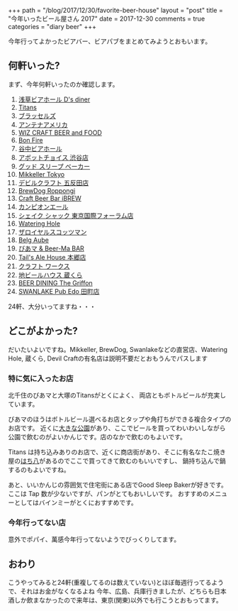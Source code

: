 +++
path = "/blog/2017/12/30/favorite-beer-house"
layout = "post"
title = "今年いったビール屋さん 2017"
date = 2017-12-30
comments = true
categories = "diary beer"
+++

今年行ってよかったビアバー、ビアパブをまとめてみようとおもいます。

## 何軒いった?

まず、今年何軒いったのか確認します。

1. [浅草ビアホール D's diner](https://tabelog.com/tokyo/A1311/A131102/13095482/)
1. [Titans](https://tabelog.com/tokyo/A1323/A132302/13199539/)
1. [ブラッセルズ](https://tabelog.com/tokyo/A1310/A131003/13000242/)
1. [アンテナアメリカ](https://tabelog.com/tokyo/A1314/A131403/13202319/)
1. [WIZ CRAFT BEER and FOOD](https://tabelog.com/tokyo/A1310/A131002/13184169/)
1. [Bon Fire](https://tabelog.com/tokyo/A1311/A131106/13168688/)
1. [谷中ビアホール](https://tabelog.com/tokyo/A1311/A131105/13180065/)
1. [アボットチョイス 渋谷店](https://tabelog.com/tokyo/A1303/A130301/13130658/)
1. [グッド スリープ ベーカー](https://tabelog.com/tokyo/A1317/A131709/13195653/)
1. [Mikkeller Tokyo](https://tabelog.com/tokyo/A1303/A130301/13208803/)
1. [デビルクラフト 五反田店](https://tabelog.com/tokyo/A1316/A131603/13197463/)
1. [BrewDog Roppongi](https://tabelog.com/tokyo/A1307/A130701/13165318/)
1. [Craft Beer Bar iBREW](https://tabelog.com/tokyo/A1301/A130101/13142917/)
1. [カンピオンエール](https://tabelog.com/tokyo/A1311/A131102/13163537/)
1. [シェイク シャック 東京国際フォーラム店](https://tabelog.com/tokyo/A1301/A130102/13200310/)
1. [Watering Hole](https://tabelog.com/tokyo/A1304/A130403/13142430/)
1. [ザロイヤルスコッツマン](https://tabelog.com/tokyo/A1309/A130905/13135158/)
1. [Belg Aube](https://tabelog.com/tokyo/A1313/A131307/13034571/)
1. [びあマ & Beer-Ma BAR](https://tabelog.com/tokyo/A1324/A132402/13200541/)
1. [Tail's Ale House 本郷店](https://tabelog.com/tokyo/A1310/A131004/13056128/)
1. [クラフト ワークス](https://tabelog.com/tokyo/A1310/A131004/13199373/)
1. [地ビールハウス 蔵くら](https://tabelog.com/tokyo/A1310/A131002/13009331/)
1. [BEER DINING The Griffon](https://tabelog.com/tokyo/A1303/A130301/13053765/)
1. [SWANLAKE Pub Edo 田町店](https://tabelog.com/tokyo/A1314/A131402/13194636/)

24軒、大分いってますね・・・

## どこがよかった?

だいたいよいですね。Mikkeller, BrewDog, Swanlakeなどの直営店、Watering Hole, 蔵くら, Devil Craftの有名店は説明不要だとおもうんでパスします

### 特に気に入ったお店

北千住のびあマと大塚のTitansがとくによく、
両店ともボトルビールが充実しています。

びあマのほうはボトルビール選べるお店とタップや角打ちができる複合タイプのお店です。
近くに[大きな公園](https://www.google.co.jp/search?newwindow=1&client=firefox-b-ab&dcr=0&q=%E8%99%B9%E3%81%AE%E5%BA%83%E5%A0%B4&spell=1&sa=X&ved=0ahUKEwjB4NCmsbHYAhUIUZQKHVycCa8QvS4IRDAA&biw=1918&bih=981&npsic=0&rflfq=1&rlha=0&rllag=35709023,139831431,5842&tbm=lcl&rldimm=12406913573681279321&rldoc=1&tbs=lrf:!2m1!1e2!2m1!1e3!3sIAE,lf:1,lf_ui:1#rlfi=hd:;si:12406913573681279321;mv:!1m3!1d76559.41565753905!2d139.78141775!3d35.6865969!2m3!1f0!2f0!3f0!3m2!1i497!2i567!4f13.1;tbs:lrf:!2m1!1e2!2m1!1e3!3sIAE,lf:1,lf_ui:1)があり、ここでビールを買ってわいわいしながら公園で飲むのがよいかんじです。店のなかで飲むのもよいです。

Titans は持ち込みありのお店で、近くに商店街があり、そこに有名なたこ焼き屋の[はち八](https://tabelog.com/tokyo/A1323/A132302/13132934/)があるのでここで買ってきて飲むのもいいですし、
鍋持ち込んで鍋するのもよいですね。

あと、いいかんじの雰囲気で住宅街にある店でGood Sleep Bakerが好きです。
ここは Tap 数が少ないですが、パンがとてもおいしいです。
おすすめのメニューとしてはバインミーがとくにおすすめです。

### 今年行ってない店

意外でポパイ、萬感今年行ってないようでびっくりしてます。

## おわり

こうやってみると24軒(重複してるのは数えていない)とほぼ毎週行ってるようで、それはお金がなくなるよね
今年、広島、兵庫行きましたが、どちらも日本酒しか飲まなかったので来年は、東京(関東)以外でも行こうとおもってます。
